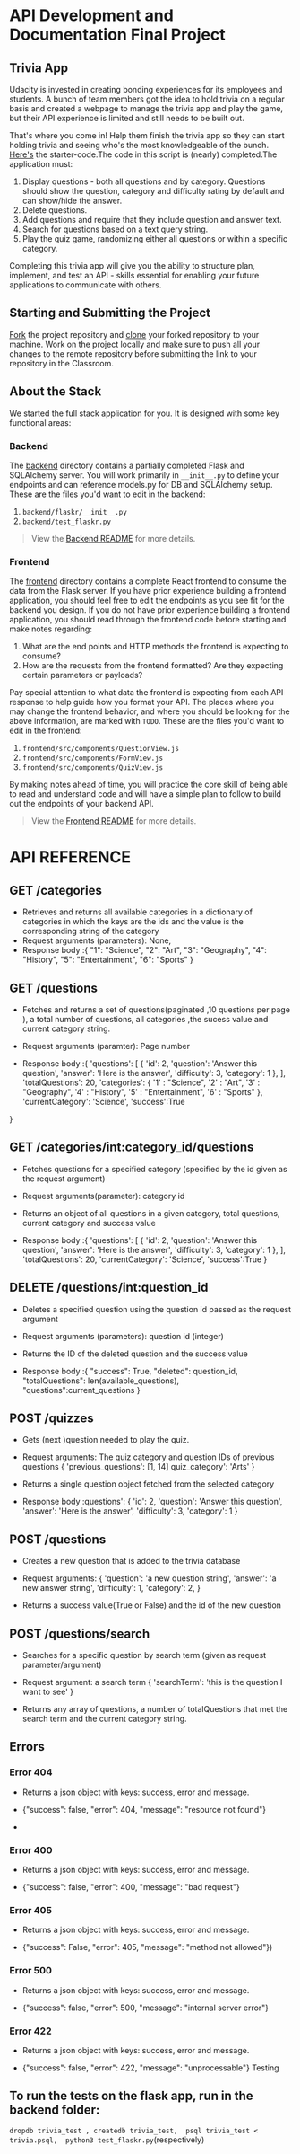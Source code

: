 # API Development and Documentation Final Project

## Trivia App

Udacity is invested in creating bonding experiences for its employees and students. A bunch of team members got the idea to hold trivia on a regular basis and created a webpage to manage the trivia app and play the game, but their API experience is limited and still needs to be built out.

That's where you come in! Help them finish the trivia app so they can start holding trivia and seeing who's the most knowledgeable of the bunch. 
[Here's](https://github.com/ima-eky/cd0037-API-Development-and-Documentation-project/tree/main/cd0037-API-Development-and-Documentation-project-main(starter-code)) the starter-code.The code in this script is (nearly) completed.The application must:

1. Display questions - both all questions and by category. Questions should show the question, category and difficulty rating by default and can show/hide the answer.
2. Delete questions.
3. Add questions and require that they include question and answer text.
4. Search for questions based on a text query string.
5. Play the quiz game, randomizing either all questions or within a specific category.

Completing this trivia app will give you the ability to structure plan, implement, and test an API - skills essential for enabling your future applications to communicate with others.

## Starting and Submitting the Project

[Fork](https://help.github.com/en/articles/fork-a-repo) the project repository and [clone](https://help.github.com/en/articles/cloning-a-repository) your forked repository to your machine. Work on the project locally and make sure to push all your changes to the remote repository before submitting the link to your repository in the Classroom.

## About the Stack

We started the full stack application for you. It is designed with some key functional areas:

### Backend

The [backend](./backend/README.md) directory contains a partially completed Flask and SQLAlchemy server. You will work primarily in `__init__.py` to define your endpoints and can reference models.py for DB and SQLAlchemy setup. These are the files you'd want to edit in the backend:

1. `backend/flaskr/__init__.py`
2. `backend/test_flaskr.py`

> View the [Backend README](./backend/README.md) for more details.

### Frontend

The [frontend](./frontend/README.md) directory contains a complete React frontend to consume the data from the Flask server. If you have prior experience building a frontend application, you should feel free to edit the endpoints as you see fit for the backend you design. If you do not have prior experience building a frontend application, you should read through the frontend code before starting and make notes regarding:

1. What are the end points and HTTP methods the frontend is expecting to consume?
2. How are the requests from the frontend formatted? Are they expecting certain parameters or payloads?

Pay special attention to what data the frontend is expecting from each API response to help guide how you format your API. The places where you may change the frontend behavior, and where you should be looking for the above information, are marked with `TODO`. These are the files you'd want to edit in the frontend:

1. `frontend/src/components/QuestionView.js`
2. `frontend/src/components/FormView.js`
3. `frontend/src/components/QuizView.js`

By making notes ahead of time, you will practice the core skill of being able to read and understand code and will have a simple plan to follow to build out the endpoints of your backend API.

> View the [Frontend README](./frontend/README.md) for more details.

# API REFERENCE
## GET /categories

- Retrieves and returns all available categories in a dictionary of categories in which the keys are the ids and the value is the corresponding string of the category
- Request arguments (parameters): None,
- Response body :{
  "1": "Science",
  "2": "Art",
  "3": "Geography",
  "4": "History",
  "5": "Entertainment",
  "6": "Sports"
}

## GET /questions

- Fetches and returns a set of questions(paginated ,10 questions per page ), a total number of questions, all categories ,the sucess value and current category string.

- Request arguments (paramter): Page number

- Response body :{
    'questions': [
        {
            'id': 2,
            'question': 'Answer this question',
            'answer': 'Here  is the answer',
            'difficulty': 3,
            'category': 1
        },
    ],
    'totalQuestions': 20,
    'categories': { '1' : "Science",
    '2' : "Art",
    '3' : "Geography",
    '4' : "History",
    '5' : "Entertainment",
    '6' : "Sports" },
    'currentCategory': 'Science',
    'success':True

}

## GET /categories/int:category_id/questions

- Fetches questions for a specified category (specified by the id given as the request argument)

- Request arguments(parameter): category id

- Returns an object of all questions in a given category, total questions, current category and success value
- Response body :{
    'questions': [
        {
            'id': 2,
            'question': 'Answer this question',
            'answer': 'Here  is the answer',
            'difficulty': 3,
            'category': 1
        },
    ],
    'totalQuestions': 20,
    'currentCategory': 'Science',
    'success':True
}

## DELETE /questions/int:question_id

- Deletes a specified question using the  question id passed as the request argument

- Request arguments (parameters): question id (integer)

- Returns the ID of the deleted question and the success value
- Response body :{
                "success": True,
                "deleted": question_id,
                "totalQuestions": len(available_questions),
                "questions":current_questions
            }
## POST /quizzes

- Gets (next )question needed to play the quiz. 
- Request arguments: The quiz category and question IDs of previous questions
{
    'previous_questions': [1, 14]
    quiz_category': 'Arts'
 }

- Returns a single question object  fetched from the selected category
- Response body :questions': 
        {
            'id': 2,
            'question': 'Answer this question',
            'answer': 'Here  is the answer',
            'difficulty': 3,
            'category': 1
        }
        
## POST /questions

- Creates a new question that is added to the trivia database

- Request arguments: {
    'question':  'a new question string',
    'answer':  'a new answer string',
    'difficulty': 1,
    'category': 2,
}

- Returns a success value(True or False) and the id of the new question

## POST /questions/search

- Searches for a specific question by search term (given as request parameter/argument)
- Request argument: a search term
{
    'searchTerm': 'this is the question I want to see'
}

- Returns any array of questions, a number of totalQuestions that met the search term and the current category string.

## Errors

### Error 404

- Returns a json object with keys: success, error and message.

- {"success": false, "error": 404, "message": "resource not found"}
- 
### Error 400

- Returns a json object with keys: success, error and message.

- {"success": false, "error": 400, "message": "bad request"}
### Error 405

- Returns a json object with keys: success, error and message.

- {"success": False, "error": 405, "message": "method not allowed"})

### Error 500

- Returns a json object with keys: success, error and message.

- {"success": false, "error": 500, "message": "internal server error"}
### Error 422

- Returns a json object with keys: success, error and message.

- {"success": false, "error": 422, "message": "unprocessable"}
Testing

## To run the tests on the flask app, run in the backend folder:

```dropdb trivia_test , createdb trivia_test,  psql trivia_test < trivia.psql,  python3 test_flaskr.py```(respectively)

